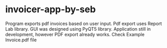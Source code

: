 # invoicer-app-by-seb
Program exports pdf invoices based on user input. Pdf export uses Report Lab library. GUI was designed using PyQT5 library. Application still in development, however PDF
export already works. Check Example Invoice.pdf file 
